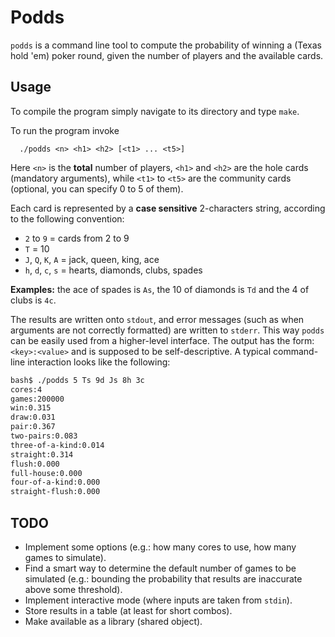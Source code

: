 # Podds

`podds` is a command line tool to compute the probability of winning a (Texas hold 'em) poker round, given the number of players and the available cards.

## Usage

To compile the program simply navigate to its directory and type `make`.

To run the program invoke

```
  ./podds <n> <h1> <h2> [<t1> ... <t5>]
```

Here `<n>` is the **total** number of players, `<h1>` and `<h2>` are the hole cards (mandatory arguments), while `<t1>` to `<t5>` are the community cards (optional, you can specify 0 to 5 of them).

Each card is represented by a **case sensitive** 2-characters string, according to the following convention:

* `2` to `9` = cards from 2 to 9
* `T` = 10
* `J`, `Q`, `K`, `A` = jack, queen, king, ace
* `h`, `d`, `c`, `s` = hearts, diamonds, clubs, spades

**Examples:** the ace of spades is `As`, the 10 of diamonds is `Td` and the 4 of clubs is `4c`.

The results are written onto `stdout`, and error messages (such as when arguments are not correctly formatted) are written to `stderr`. This way `podds` can be easily used from a higher-level interface. The output has the form: `<key>:<value>` and is supposed to be self-descriptive. A typical command-line interaction looks like the following:

```bash
bash$ ./podds 5 Ts 9d Js 8h 3c
cores:4
games:200000
win:0.315
draw:0.031
pair:0.367
two-pairs:0.083
three-of-a-kind:0.014
straight:0.314
flush:0.000
full-house:0.000
four-of-a-kind:0.000
straight-flush:0.000
```

## TODO

* Implement some options (e.g.: how many cores to use, how many games to simulate).
* Find a smart way to determine the default number of games to be simulated (e.g.: bounding the probability that results are inaccurate above some threshold).
* Implement interactive mode (where inputs are taken from `stdin`).
* Store results in a table (at least for short combos).
* Make available as a library (shared object).
